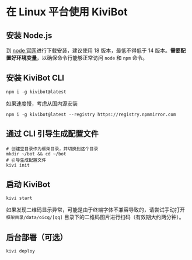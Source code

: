 # 在 Linux 平台使用 KiviBot

## 安装 Node.js

到 [node 官网](https://nodejs.org/)进行下载安装，建议使用 18 版本，最低不得低于 14 版本。**需要配置好环境变量**，以确保命令行能够正常访问 `node` 和 `npm` 命令。

## 安装 KiviBot CLI

```shell
npm i -g kivibot@latest
```

如果速度慢，考虑从国内源安装

```shell
npm i -g kivibot@latest --registry https://registry.npmmirror.com
```

## 通过 CLI  引导生成配置文件

```shell
# 创建空目录作为框架目录，并切换到这个目录
mkdir ~/bot && cd ~/bot
# 引导生成配置文件
kivi init
```

## 启动 KiviBot

```shell
kivi start
```

如果发现二维码显示异常，可能是由于终端字体不兼容导致的，请尝试手动打开 `框架目录/data/oicq/[qq]` 目录下的二维码图片进行扫码（有效期大约两分钟）。

## 后台部署（可选）

```shell
kivi deploy
```
